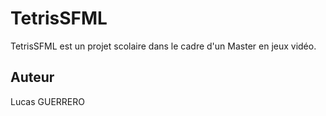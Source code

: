# TetrisSFML

TetrisSFML est un projet scolaire dans le cadre d'un Master en jeux vidéo.

## Auteur

Lucas GUERRERO
